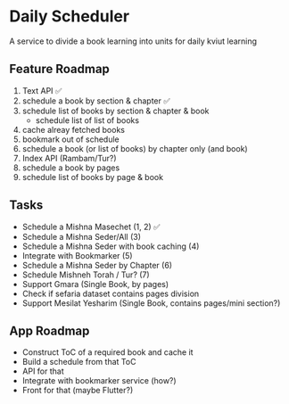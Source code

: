# Daily Scheduler
A service to divide a book learning into units for daily kviut learning

## Feature Roadmap
1. Text API ✅
2. schedule a book by section & chapter ✅
3. schedule list of books by section & chapter & book
   - schedule list of list of books
4. cache alreay fetched books
5. bookmark out of schedule
6. schedule a book (or list of books) by chapter only (and book)
7. Index API (Rambam/Tur?)
8. schedule a book by pages
9. schedule list of books by page & book

## Tasks
- Schedule a Mishna Masechet (1, 2) ✅
- Schedule a Mishna Seder/All (3)
- Schedule a Mishna Seder with book caching (4)
- Integrate with Bookmarker (5)
- Schedule a Mishna Seder by Chapter (6)
- Schedule Mishneh Torah / Tur? (7)
- Support Gmara (Single Book, by pages)
- Check if sefaria dataset contains pages division
- Support Mesilat Yesharim (Single Book, contains pages/mini section?)

## App Roadmap
- Construct ToC of a required book and cache it
- Build a schedule from that ToC
- API for that
- Integrate with bookmarker service (how?)
- Front for that (maybe Flutter?)